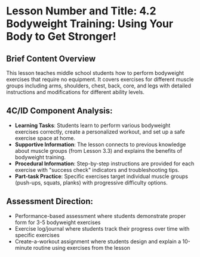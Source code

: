 # Lesson Number and Title: 4.2 Bodyweight Training: Using Your Body to Get Stronger!

## Brief Content Overview
This lesson teaches middle school students how to perform bodyweight exercises that require no equipment. It covers exercises for different muscle groups including arms, shoulders, chest, back, core, and legs with detailed instructions and modifications for different ability levels.

## 4C/ID Component Analysis:
- **Learning Tasks**: Students learn to perform various bodyweight exercises correctly, create a personalized workout, and set up a safe exercise space at home.
- **Supportive Information**: The lesson connects to previous knowledge about muscle groups (from Lesson 3.3) and explains the benefits of bodyweight training.
- **Procedural Information**: Step-by-step instructions are provided for each exercise with "success check" indicators and troubleshooting tips.
- **Part-task Practice**: Specific exercises target individual muscle groups (push-ups, squats, planks) with progressive difficulty options.

## Assessment Direction:
- Performance-based assessment where students demonstrate proper form for 3-5 bodyweight exercises
- Exercise log/journal where students track their progress over time with specific exercises
- Create-a-workout assignment where students design and explain a 10-minute routine using exercises from the lesson